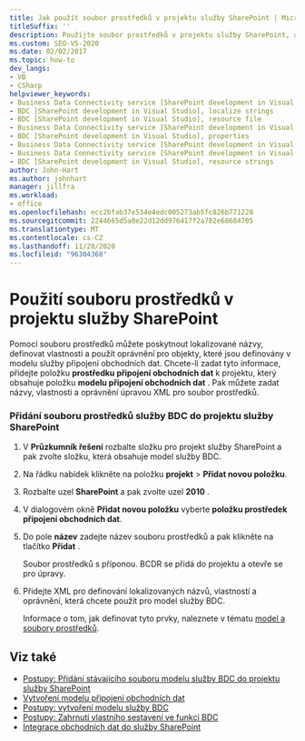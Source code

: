 ```yaml
---
title: Jak použít soubor prostředků v projektu služby SharePoint | Microsoft Docs
titleSuffix: ''
description: Použijte soubor prostředků v projektu služby SharePoint, abyste mohli poskytnout lokalizované názvy, definovat vlastnosti a aplikovat oprávnění pro objekty definované v modelu služby BDC.
ms.custom: SEO-VS-2020
ms.date: 02/02/2017
ms.topic: how-to
dev_langs:
- VB
- CSharp
helpviewer_keywords:
- Business Data Connectivity service [SharePoint development in Visual Studio], localize strings
- BDC [SharePoint development in Visual Studio], localize strings
- BDC [SharePoint development in Visual Studio], resource file
- Business Data Connectivity service [SharePoint development in Visual Studio], resource strings
- BDC [SharePoint development in Visual Studio], properties
- Business Data Connectivity service [SharePoint development in Visual Studio], properties
- Business Data Connectivity service [SharePoint development in Visual Studio], resource file
- BDC [SharePoint development in Visual Studio], resource strings
author: John-Hart
ms.author: johnhart
manager: jillfra
ms.workload:
- office
ms.openlocfilehash: ecc2bfab37e534e4edc005273ab5fc826b771228
ms.sourcegitcommit: 2244665d5a0e22d12dd976417f2a782e68684705
ms.translationtype: MT
ms.contentlocale: cs-CZ
ms.lasthandoff: 11/28/2020
ms.locfileid: "96304368"
---
```

# <a name="how-to-use-a-resource-file-in-a-sharepoint-project"></a>Použití souboru prostředků v projektu služby SharePoint

  Pomocí souboru prostředků můžete poskytnout lokalizované názvy, definovat vlastnosti a použít oprávnění pro objekty, které jsou definovány v modelu služby připojení obchodních dat. Chcete-li zadat tyto informace, přidejte položku **prostředku připojení obchodních dat** k projektu, který obsahuje položku **modelu připojení obchodních dat** . Pak můžete zadat názvy, vlastnosti a oprávnění úpravou XML pro soubor prostředků.

### <a name="to-add-a-bdc-resource-file-to-a-sharepoint-project"></a>Přidání souboru prostředků služby BDC do projektu služby SharePoint

1. V **Průzkumník řešení** rozbalte složku pro projekt služby SharePoint a pak zvolte složku, která obsahuje model služby BDC.

2. Na řádku nabídek klikněte na položku **projekt**  >  **Přidat novou položku**.

3. Rozbalte uzel **SharePoint** a pak zvolte uzel **2010** .

4. V dialogovém okně **Přidat novou položku** vyberte **položku prostředek připojení obchodních dat**.

5. Do pole **název** zadejte název souboru prostředků a pak klikněte na tlačítko **Přidat** .

     Soubor prostředků s příponou. BCDR se přidá do projektu a otevře se pro úpravy.

6. Přidejte XML pro definování lokalizovaných názvů, vlastností a oprávnění, která chcete použít pro model služby BDC.

     Informace o tom, jak definovat tyto prvky, naleznete v tématu [model a soubory prostředků](/previous-versions/office/developer/sharepoint-2010/aa674515(v=office.14)).

## <a name="see-also"></a>Viz také
- [Postupy: Přidání stávajícího souboru modelu služby BDC do projektu služby SharePoint](../sharepoint/how-to-add-an-existing-bdc-model-file-to-a-sharepoint-project.md)
- [Vytvoření modelu připojení obchodních dat](../sharepoint/creating-a-business-data-connectivity-model.md)
- [Postupy: vytvoření modelu služby BDC](../sharepoint/how-to-create-a-bdc-model.md)
- [Postupy: Zahrnutí vlastního sestavení ve funkci BDC](../sharepoint/how-to-include-a-custom-assembly-in-a-bdc-feature.md)
- [Integrace obchodních dat do služby SharePoint](../sharepoint/integrating-business-data-into-sharepoint.md)
